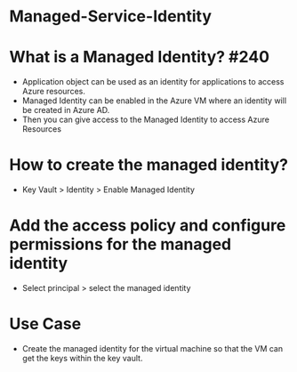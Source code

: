 # Managed-Service-Identity

# What is a Managed Identity? #240
- Application object can be used as an identity for applications to access Azure resources.
- Managed Identity can be enabled in the Azure VM where an identity will be created in Azure AD.
- Then you can give access to the Managed Identity to access Azure Resources


# How to create the managed identity?
- Key Vault > Identity > Enable Managed Identity

# Add the access policy and configure permissions for the managed identity
- Select principal > select the managed identity 


# Use Case
- Create the managed identity for the virtual machine so that the VM can get the keys within the key vault.
